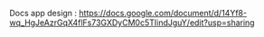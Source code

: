 Docs app design : https://docs.google.com/document/d/14Yf8-wq_HgJeAzrGqX4flFs73GXDyCM0c5TIindJguY/edit?usp=sharing


